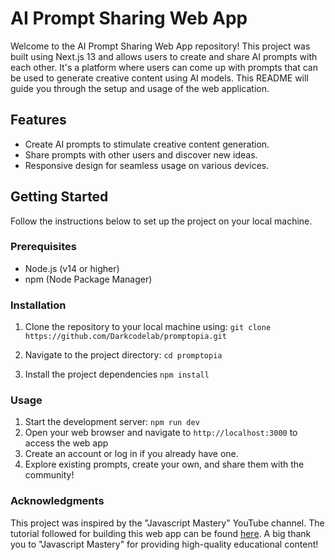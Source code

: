 # AI Prompt Sharing Web App

Welcome to the AI Prompt Sharing Web App repository! This project was built using Next.js 13 and allows users to create and share AI prompts with each other. It's a platform where users can come up with prompts that can be used to generate creative content using AI models. This README will guide you through the setup and usage of the web application.

## Features

- Create AI prompts to stimulate creative content generation.
- Share prompts with other users and discover new ideas.
- Responsive design for seamless usage on various devices.

## Getting Started

Follow the instructions below to set up the project on your local machine.

### Prerequisites

- Node.js (v14 or higher)
- npm (Node Package Manager)

### Installation

1. Clone the repository to your local machine using:
   `git clone https://github.com/Darkcodelab/promptopia.git`

2. Navigate to the project directory:
   `cd promptopia`

3. Install the project dependencies
   `npm install`

### Usage

1. Start the development server:
   `npm run dev`
2. Open your web browser and navigate to `http://localhost:3000` to access the web app
3. Create an account or log in if you already have one.
4. Explore existing prompts, create your own, and share them with the community!

### Acknowledgments

This project was inspired by the "Javascript Mastery" YouTube channel. The tutorial followed for building this web app can be found [here](https://youtu.be/wm5gMKuwSYk?feature=shared). A big thank you to "Javascript Mastery" for providing high-quality educational content!
